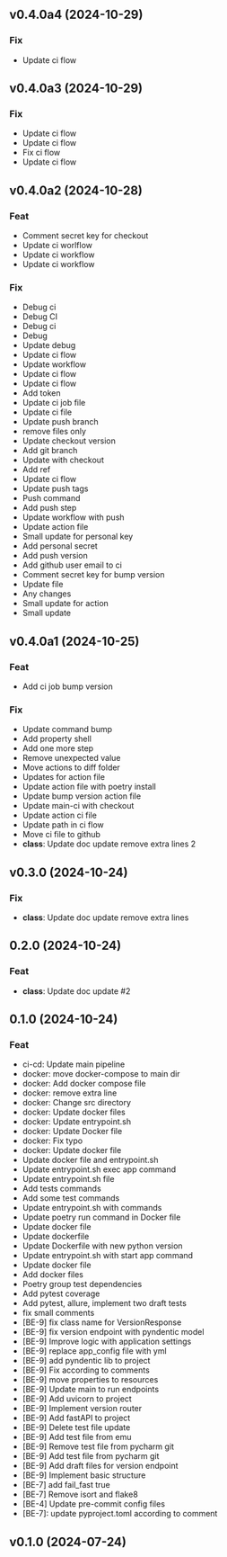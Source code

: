 ## v0.4.0a4 (2024-10-29)

### Fix

- Update ci flow

## v0.4.0a3 (2024-10-29)

### Fix

- Update ci flow
- Update ci flow
- Fix ci flow
- Update ci flow

## v0.4.0a2 (2024-10-28)

### Feat

- Comment secret key for checkout
- Update ci worlflow
- Update ci workflow
- Update ci workflow

### Fix

- Debug ci
- Debug CI
- Debug ci
- Debug
- Update debug
- Update ci flow
- Update workflow
- Update ci flow
- Update ci flow
- Add token
- Update ci job file
- Update ci file
- Update push branch
- remove files only
- Update checkout version
- Add git branch
- Update with checkout
- Add ref
- Update ci flow
- Update push tags
- Push command
- Add push step
- Update workflow with push
- Update action file
- Small update for personal key
- Add personal secret
- Add push version
- Add github user email to ci
- Comment secret key for bump version
- Update file
- Any changes
- Small update for action
- Small update

## v0.4.0a1 (2024-10-25)

### Feat

- Add ci job bump version

### Fix

- Update command bump
- Add property shell
- Add one more step
- Remove unexpected value
- Move actions to diff folder
- Updates for action file
- Update action file with poetry install
- Update bump version action file
- Update main-ci with checkout
- Update action ci file
- Update path in ci flow
- Move ci file to github
- **class**: Update doc update remove extra lines 2

## v0.3.0 (2024-10-24)

### Fix

- **class**: Update doc update remove extra lines

## 0.2.0 (2024-10-24)

### Feat

- **class**: Update doc update #2

## 0.1.0 (2024-10-24)

### Feat

- ci-cd: Update main pipeline
- docker: move docker-compose to main dir
- docker: Add docker compose file
- docker: remove extra line
- docker: Change src directory
- docker: Update docker files
- docker: Update entrypoint.sh
- docker: Update Docker file
- docker: Fix typo
- docker: Update docker file
- Update docker file and entrypoint.sh
- Update entrypoint.sh exec app command
- Update entrypoint.sh file
- Add tests commands
- Add some test commands
- Update entrypoint.sh with commands
- Update poetry run command in Docker file
- Update docker file
- Update dockerfile
- Update Dockerfile with new python version
- Update entrypoint.sh with start app command
- Update docker file
- Add docker files
- Poetry group test dependencies
- Add pytest coverage
- Add pytest, allure, implement two draft tests
- fix small comments
- [BE-9] fix class name for VersionResponse
- [BE-9] fix version endpoint with pyndentic model
- [BE-9] Improve logic with application settings
- [BE-9] replace app_config file with yml
- [BE-9] add pyndentic lib to project
- [BE-9] Fix according to comments
- [BE-9] move properties to resources
- [BE-9] Update main to run endpoints
- [BE-9] Add uvicorn to project
- [BE-9] Implement version router
- [BE-9] Add fastAPI to project
- [BE-9] Delete test file update
- [BE-9] Add test file from emu
- [BE-9] Remove  test file from pycharm git
- [BE-9] Add test file from pycharm git
- [BE-9] Add draft files for version endpoint
- [BE-9] Implement basic structure
- [BE-7] add fail_fast true
- [BE-7] Remove isort and flake8
- [BE-4] Update pre-commit config files
- [BE-7]: update pyproject.toml according to comment

## v0.1.0 (2024-07-24)
